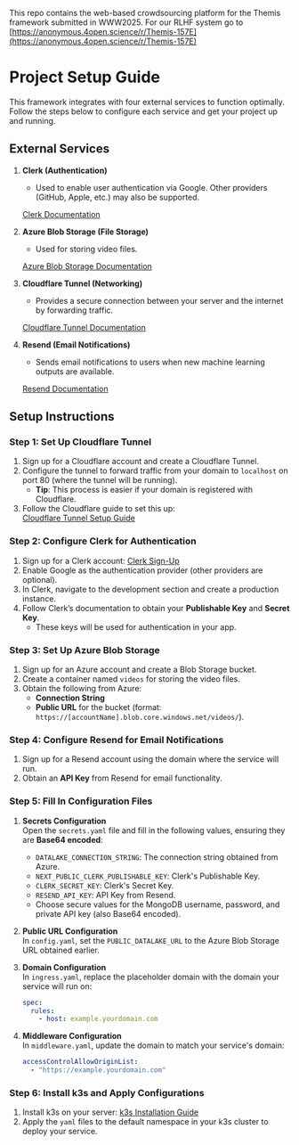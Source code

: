 This repo contains the web-based crowdsourcing platform for the Themis framework submitted in WWW2025. For our RLHF system go to [https://anonymous.4open.science/r/Themis-157E](https://anonymous.4open.science/r/Themis-157E)

# Project Setup Guide

This framework integrates with four external services to function optimally. Follow the steps below to configure each service and get your project up and running.

## External Services

1. **Clerk (Authentication)**

   - Used to enable user authentication via Google. Other providers (GitHub, Apple, etc.) may also be supported.

   [Clerk Documentation](https://clerk.com/)

2. **Azure Blob Storage (File Storage)**

   - Used for storing video files.

   [Azure Blob Storage Documentation](https://docs.microsoft.com/en-us/azure/storage/blobs/)

3. **Cloudflare Tunnel (Networking)**

   - Provides a secure connection between your server and the internet by forwarding traffic.

   [Cloudflare Tunnel Documentation](https://developers.cloudflare.com/cloudflare-one/connections/connect-networks/)

4. **Resend (Email Notifications)**

   - Sends email notifications to users when new machine learning outputs are available.

   [Resend Documentation](https://resend.com/)

## Setup Instructions

### Step 1: Set Up Cloudflare Tunnel

1. Sign up for a Cloudflare account and create a Cloudflare Tunnel.
2. Configure the tunnel to forward traffic from your domain to `localhost` on port 80 (where the tunnel will be running).
   - **Tip**: This process is easier if your domain is registered with Cloudflare.
3. Follow the Cloudflare guide to set this up:  
   [Cloudflare Tunnel Setup Guide](https://developers.cloudflare.com/cloudflare-one/connections/connect-networks/)

### Step 2: Configure Clerk for Authentication

1. Sign up for a Clerk account: [Clerk Sign-Up](https://clerk.com/)
2. Enable Google as the authentication provider (other providers are optional).
3. In Clerk, navigate to the development section and create a production instance.
4. Follow Clerk’s documentation to obtain your **Publishable Key** and **Secret Key**.
   - These keys will be used for authentication in your app.

### Step 3: Set Up Azure Blob Storage

1. Sign up for an Azure account and create a Blob Storage bucket.
2. Create a container named `videos` for storing the video files.
3. Obtain the following from Azure:
   - **Connection String**
   - **Public URL** for the bucket (format: `https://[accountName].blob.core.windows.net/videos/`).

### Step 4: Configure Resend for Email Notifications

1. Sign up for a Resend account using the domain where the service will run.
2. Obtain an **API Key** from Resend for email functionality.

### Step 5: Fill In Configuration Files

1. **Secrets Configuration**  
   Open the `secrets.yaml` file and fill in the following values, ensuring they are **Base64 encoded**:

   - `DATALAKE_CONNECTION_STRING`: The connection string obtained from Azure.
   - `NEXT_PUBLIC_CLERK_PUBLISHABLE_KEY`: Clerk's Publishable Key.
   - `CLERK_SECRET_KEY`: Clerk's Secret Key.
   - `RESEND_API_KEY`: API Key from Resend.
   - Choose secure values for the MongoDB username, password, and private API key (also Base64 encoded).

2. **Public URL Configuration**  
   In `config.yaml`, set the `PUBLIC_DATALAKE_URL` to the Azure Blob Storage URL obtained earlier.

3. **Domain Configuration**  
   In `ingress.yaml`, replace the placeholder domain with the domain your service will run on:

   ```yaml
   spec:
     rules:
       - host: example.yourdomain.com
   ```

4. **Middleware Configuration**  
   In `middleware.yaml`, update the domain to match your service's domain:

   ```yaml
   accessControlAllowOriginList:
     - "https://example.yourdomain.com"
   ```

### Step 6: Install k3s and Apply Configurations

1. Install k3s on your server: [k3s Installation Guide](https://k3s.io/)
2. Apply the `yaml` files to the default namespace in your k3s cluster to deploy your service.
